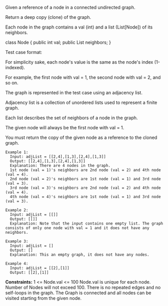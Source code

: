Given a reference of a node in a connected undirected graph.

Return a deep copy (clone) of the graph.

Each node in the graph contains a val (int) and a list (List[Node]) of its neighbors.

class Node {
    public int val;
    public List<Node> neighbors;
}
 

Test case format:

For simplicity sake, each node's value is the same as the node's index (1-indexed). 

For example, the first node with val = 1, the second node with val = 2, and so on. 

The graph is represented in the test case using an adjacency list.

Adjacency list is a collection of unordered lists used to represent a finite graph. 

Each list describes the set of neighbors of a node in the graph.

The given node will always be the first node with val = 1. 

You must return the copy of the given node as a reference to the cloned graph.

 
```
Example 1:
  Input: adjList = [[2,4],[1,3],[2,4],[1,3]]
  Output: [[2,4],[1,3],[2,4],[1,3]]
  Explanation: There are 4 nodes in the graph.
  1st node (val = 1)'s neighbors are 2nd node (val = 2) and 4th node (val = 4).
  2nd node (val = 2)'s neighbors are 1st node (val = 1) and 3rd node (val = 3).
  3rd node (val = 3)'s neighbors are 2nd node (val = 2) and 4th node (val = 4).
  4th node (val = 4)'s neighbors are 1st node (val = 1) and 3rd node (val = 3).

Example 2:
  Input: adjList = [[]]
  Output: [[]]
  Explanation: Note that the input contains one empty list. The graph consists of only one node with val = 1 and it does not have any neighbors.

Example 3:
  Input: adjList = []
  Output: []
  Explanation: This an empty graph, it does not have any nodes.

Example 4:
  Input: adjList = [[2],[1]]
  Output: [[2],[1]]
```  

**Constraints:**
  1 <= Node.val <= 100
  Node.val is unique for each node.
  Number of Nodes will not exceed 100.
  There is no repeated edges and no self-loops in the graph.
  The Graph is connected and all nodes can be visited starting from the given node.